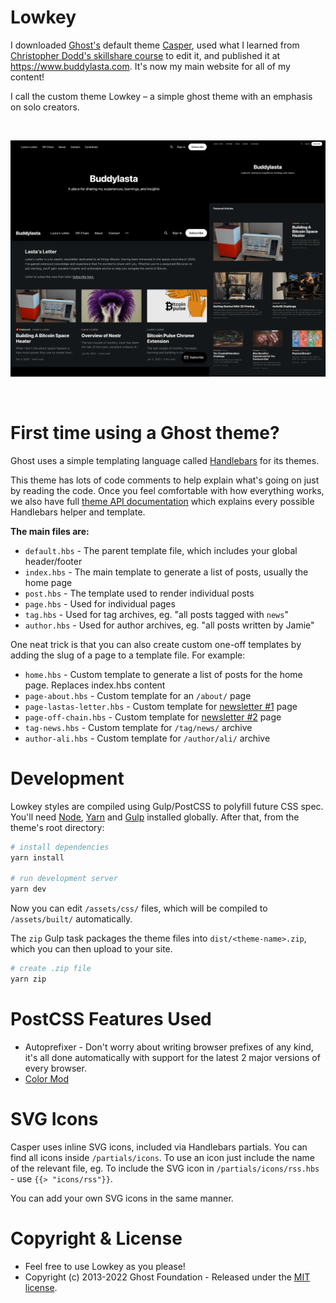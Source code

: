 # Lowkey

I downloaded [Ghost's]((http://github.com/tryghost/ghost/)) default theme [Casper](https://github.com/TryGhost/Casper/), used what I learned from [Christopher Dodd's skillshare course](https://www.skillshare.com/en/classes/Ghost-Theme-Development-How-to-Customise-Your-Ghost-Publication/1570520217/) to edit it, and published it at https://www.buddylasta.com. It's now my main website for all of my content!

I call the custom theme Lowkey – a simple ghost theme with an emphasis on solo creators.

&nbsp;

![screenshot-desktop](./assets/desktop-screenshot.png)

&nbsp;

# First time using a Ghost theme?

Ghost uses a simple templating language called [Handlebars](http://handlebarsjs.com/) for its themes.

This theme has lots of code comments to help explain what's going on just by reading the code. Once you feel comfortable with how everything works, we also have full [theme API documentation](https://ghost.org/docs/themes/) which explains every possible Handlebars helper and template.

**The main files are:**

- `default.hbs` - The parent template file, which includes your global header/footer
- `index.hbs` - The main template to generate a list of posts, usually the home page
- `post.hbs` - The template used to render individual posts
- `page.hbs` - Used for individual pages
- `tag.hbs` - Used for tag archives, eg. "all posts tagged with `news`"
- `author.hbs` - Used for author archives, eg. "all posts written by Jamie"

One neat trick is that you can also create custom one-off templates by adding the slug of a page to a template file. For example:

- `home.hbs` - Custom template to generate a list of posts for the home page. Replaces index.hbs content
- `page-about.hbs` - Custom template for an `/about/` page
- `page-lastas-letter.hbs` - Custom template for [newsletter #1](https://www.buddylasta.com/lastas-letter) page
- `page-off-chain.hbs` - Custom template for [newsletter #2](https://www.buddylasta.com/off-chain) page
- `tag-news.hbs` - Custom template for `/tag/news/` archive
- `author-ali.hbs` - Custom template for `/author/ali/` archive


# Development

Lowkey styles are compiled using Gulp/PostCSS to polyfill future CSS spec. You'll need [Node](https://nodejs.org/), [Yarn](https://yarnpkg.com/) and [Gulp](https://gulpjs.com) installed globally. After that, from the theme's root directory:

```bash
# install dependencies
yarn install

# run development server
yarn dev
```

Now you can edit `/assets/css/` files, which will be compiled to `/assets/built/` automatically.

The `zip` Gulp task packages the theme files into `dist/<theme-name>.zip`, which you can then upload to your site.

```bash
# create .zip file
yarn zip
```

# PostCSS Features Used

- Autoprefixer - Don't worry about writing browser prefixes of any kind, it's all done automatically with support for the latest 2 major versions of every browser.
- [Color Mod](https://github.com/jonathantneal/postcss-color-mod-function)


# SVG Icons

Casper uses inline SVG icons, included via Handlebars partials. You can find all icons inside `/partials/icons`. To use an icon just include the name of the relevant file, eg. To include the SVG icon in `/partials/icons/rss.hbs` - use `{{> "icons/rss"}}`.

You can add your own SVG icons in the same manner.


# Copyright & License
- Feel free to use Lowkey as you please!
- Copyright (c) 2013-2022 Ghost Foundation - Released under the [MIT license](LICENSE).
